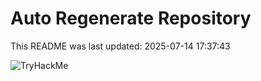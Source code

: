 # Auto Regenerate Repository

This README was last updated: 2025-07-14 17:37:43

 ![TryHackMe](https://tryhackme.com/badge/533634)